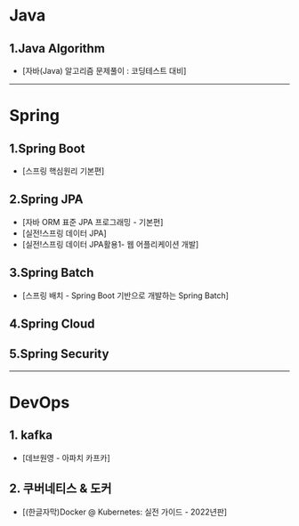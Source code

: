 # Java
## 1.Java Algorithm
 * [자바(Java) 알고리즘 문제풀이 : 코딩테스트 대비]
***
# Spring
## 1.Spring Boot
 * [스프링 핵심원리 기본편]
## 2.Spring JPA
 * [자바 ORM 표준 JPA 프로그래밍 - 기본편]
 * [실전!스프링 데이터 JPA]
 * [실전!스프링 데이터 JPA활용1- 웹 어플리케이션 개발]
## 3.Spring Batch
  * [스프링 배치 - Spring Boot 기반으로 개발하는 Spring Batch]
## 4.Spring Cloud
## 5.Spring Security
***
# DevOps
## 1. kafka
  * [데브원영 - 아파치 카프카]
## 2. 쿠버네티스 & 도커
  * [(한글자막)Docker @ Kubernetes: 실전 가이드 - 2022년판]
